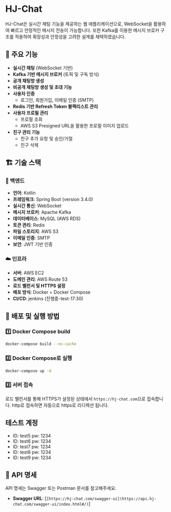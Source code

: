 # HJ-Chat

HJ-Chat은 실시간 채팅 기능을 제공하는 웹 애플리케이션으로, WebSocket을 활용하여 빠르고 안정적인 메시지 전송이 가능합니다. 또한 Kafka를 이용한 메시지 브로커 구조를 적용하여 확장성과 안정성을 고려한 설계를 채택하였습니다.

## 🌟 주요 기능

- **실시간 채팅** (WebSocket 기반)
- **Kafka 기반 메시지 브로커** (토픽 및 구독 방식)
- **공개 채팅방 생성**
- **비공개 채팅방 생성 및 초대 기능**
- **사용자 인증**
  - 로그인, 회원가입, 이메일 인증 (SMTP)
- **Redis 기반 Refresh Token 블랙리스트 관리**
- **사용자 프로필 관리**
  - 프로필 조회
  - AWS S3 Presigned URL을 활용한 프로필 이미지 업로드
- **친구 관리 기능**
  - 친구 추가 요청 및 승인/거절
  - 친구 삭제

## 🏗️ 기술 스택

### 📌 백엔드
- **언어**: Kotlin
- **프레임워크**: Spring Boot (version 3.4.0)
- **실시간 통신**: WebSocket
- **메시지 브로커**: Apache Kafka
- **데이터베이스**: MySQL (AWS RDS)
- **토큰 관리**: Redis
- **파일 스토리지**: AWS S3
- **이메일 인증**: SMTP
- **보안**: JWT 기반 인증

### ☁️ 인프라
- **서버**: AWS EC2
- **도메인 관리**: AWS Route 53
- **로드 밸런서 및 HTTPS 설정**
- **배포 방식**: Docker + Docker Compose
- **CI/CD**: jenkins (진행중-test-17:30)

## 🚀 배포 및 실행 방법

### 1️⃣ Docker Compose build 

```sh
docker-compose build --no-cache
```

### 2️⃣ Docker Compose로 실행

```sh
docker-compose up -d
```

### 3️⃣ 서버 접속

로드 밸런서를 통해 HTTPS가 설정된 상태에서 `https://hj-chat.com`으로 접속합니다.
http로 접속하면 자동으로 https로 리디렉션 됩니다.

##  테스트 계정

- ID: test5  pw: 1234
- ID: test6  pw: 1234
- ID: test7  pw: 1234
- ID: test8  pw: 1234
- ID: test9  pw: 1234



## 📌 API 명세

API 명세는 Swagger 또는 Postman 문서를 참고해주세요.

- **Swagger URL**: [`[https://hj-chat.com/swagger-ui](https://api.hj-chat.com/swagger-ui/index.html#/)`]
